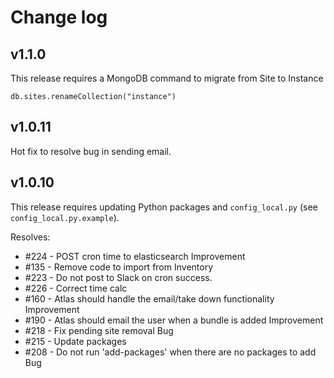 # Change log
## v1.1.0 
This release requires a MongoDB command to migrate from Site to Instance
```
db.sites.renameCollection("instance")
```

## v1.0.11
Hot fix to resolve bug in sending email.

## v1.0.10
This release requires updating Python packages and `config_local.py` (see `config_local.py.example`).

Resolves:
- &#35;224 - POST cron time to elasticsearch Improvement
- &#35;135 - Remove code to import from Inventory
- &#35;223 - Do not post to Slack on cron success.
- &#35;226 - Correct time calc
- &#35;160 - Atlas should handle the email/take down functionality Improvement
- &#35;190 - Atlas should email the user when a bundle is added Improvement
- &#35;218 - Fix pending site removal Bug
- &#35;215 - Update packages
- &#35;208 - Do not run 'add-packages' when there are no packages to add Bug
